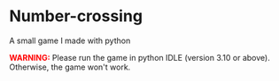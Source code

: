 <style>
red {
  color: red;
}
</style>
# Number-crossing
A small game I made with python

<red>**WARNING:**</red> Please run the game in python IDLE (version 3.10 or above). Otherwise, the game won't work.
